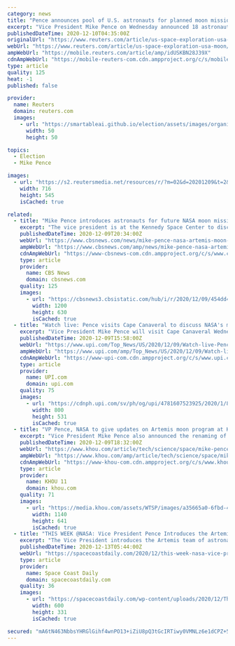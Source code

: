 ```yaml
---
category: news
title: "Pence announces pool of U.S. astronauts for planned moon mission"
excerpt: "Vice President Mike Pence on Wednesday announced 18 astronauts chosen for possible participation in planned NASA missions to return to the moon's surface during the final U.S. space policy meeting before he and President Donald Trump leave office next month."
publishedDateTime: 2020-12-10T04:35:00Z
originalUrl: "https://www.reuters.com/article/us-space-exploration-usa-moon/pence-announces-pool-of-u-s-astronauts-for-planned-moon-mission-idUSKBN28J39X"
webUrl: "https://www.reuters.com/article/us-space-exploration-usa-moon/pence-announces-pool-of-u-s-astronauts-for-planned-moon-mission-idUSKBN28J39X"
ampWebUrl: "https://mobile.reuters.com/article/amp/idUSKBN28J39X"
cdnAmpWebUrl: "https://mobile-reuters-com.cdn.ampproject.org/c/s/mobile.reuters.com/article/amp/idUSKBN28J39X"
type: article
quality: 125
heat: -1
published: false

provider:
  name: Reuters
  domain: reuters.com
  images:
    - url: "https://smartableai.github.io/election/assets/images/organizations/reuters.com-50x50.jpg"
      width: 50
      height: 50

topics:
  - Election
  - Mike Pence

images:
  - url: "https://s2.reutersmedia.net/resources/r/?m=02&d=20201209&t=2&i=1544025068&w=&fh=545px&fw=&ll=&pl=&sq=&r=LYNXMPEGB81TD"
    width: 716
    height: 545
    isCached: true

related:
  - title: "Mike Pence introduces astronauts for future NASA moon mission"
    excerpt: "The vice president is at the Kennedy Space Center to discuss the mission to get astronauts back to the moon by 2024 under NASA's Artemis program."
    publishedDateTime: 2020-12-09T20:34:00Z
    webUrl: "https://www.cbsnews.com/news/mike-pence-nasa-artemis-moon-mission-spaceflight-watch-live-stream-today-2020-12-09/"
    ampWebUrl: "https://www.cbsnews.com/amp/news/mike-pence-nasa-artemis-moon-mission-spaceflight-watch-live-stream-today-2020-12-09/"
    cdnAmpWebUrl: "https://www-cbsnews-com.cdn.ampproject.org/c/s/www.cbsnews.com/amp/news/mike-pence-nasa-artemis-moon-mission-spaceflight-watch-live-stream-today-2020-12-09/"
    type: article
    provider:
      name: CBS News
      domain: cbsnews.com
    quality: 125
    images:
      - url: "https://cbsnews3.cbsistatic.com/hub/i/r/2020/12/09/454dd4c9-216f-4188-a8e0-59d4ec6dbac5/thumbnail/1200x630/c79b8bc48e0e82cc0506366e67034711/artemis-astronauts.jpg"
        width: 1200
        height: 630
        isCached: true
  - title: "Watch live: Pence visits Cape Canaveral to discuss NASA's moon plans"
    excerpt: "Vice President Mike Pence will visit Cape Canaveral Wednesday, where he will meet with NASA officials and discuss the agency's plans for returning to the moon."
    publishedDateTime: 2020-12-09T15:58:00Z
    webUrl: "https://www.upi.com/Top_News/US/2020/12/09/Watch-live-Pence-visits-Cape-Canaveral-to-discuss-NASAs-moon-plans/4781607523925/"
    ampWebUrl: "https://www.upi.com/amp/Top_News/US/2020/12/09/Watch-live-Pence-visits-Cape-Canaveral-to-discuss-NASAs-moon-plans/4781607523925/"
    cdnAmpWebUrl: "https://www-upi-com.cdn.ampproject.org/c/s/www.upi.com/amp/Top_News/US/2020/12/09/Watch-live-Pence-visits-Cape-Canaveral-to-discuss-NASAs-moon-plans/4781607523925/"
    type: article
    provider:
      name: UPI.com
      domain: upi.com
    quality: 75
    images:
      - url: "https://cdnph.upi.com/sv/ph/og/upi/4781607523925/2020/1/891016175af066d2ce4265759fafc453/v1.5/Watch-live-Pence-visits-Cape-Canaveral-to-discuss-NASAs-moon-plans.jpg"
        width: 800
        height: 531
        isCached: true
  - title: "VP Pence, NASA to give updates on Artemis moon program at Kennedy Space Center"
    excerpt: "Vice President Mike Pence also announced the renaming of two Florida bases to Cape Canaveral Space Force Station and Patrick Space Force Base."
    publishedDateTime: 2020-12-09T18:32:00Z
    webUrl: "https://www.khou.com/article/tech/science/space/mike-pence-cape-canaveral-space-council-meeting/67-6a24671e-24f8-446e-a865-0cbc5fdfe6ad"
    ampWebUrl: "https://www.khou.com/amp/article/tech/science/space/mike-pence-cape-canaveral-space-council-meeting/67-6a24671e-24f8-446e-a865-0cbc5fdfe6ad"
    cdnAmpWebUrl: "https://www-khou-com.cdn.ampproject.org/c/s/www.khou.com/amp/article/tech/science/space/mike-pence-cape-canaveral-space-council-meeting/67-6a24671e-24f8-446e-a865-0cbc5fdfe6ad"
    type: article
    provider:
      name: KHOU 11
      domain: khou.com
    quality: 71
    images:
      - url: "https://media.khou.com/assets/WTSP/images/a35665a0-6fbd-4bb5-8470-5d26ca7f5bf7/a35665a0-6fbd-4bb5-8470-5d26ca7f5bf7_1140x641.jpg"
        width: 1140
        height: 641
        isCached: true
  - title: "THIS WEEK @NASA: Vice President Pence Introduces the Artemis Team of Astronauts, NASA Remembers Chuck Yeager"
    excerpt: "The Vice President introduces the Artemis team of astronauts, progress on hardware for upcoming Artemis missions, and the science priorities for our next human mission on the Moon … a few of the stories to tell you about – This Week at NASA!"
    publishedDateTime: 2020-12-13T05:44:00Z
    webUrl: "https://spacecoastdaily.com/2020/12/this-week-nasa-vice-president-pence-introduces-the-artemis-team-of-astronauts-nasa-remembers-chuck-yeager/"
    type: article
    provider:
      name: Space Coast Daily
      domain: spacecoastdaily.com
    quality: 36
    images:
      - url: "https://spacecoastdaily.com/wp-content/uploads/2020/12/This-Week-at-NASA-600.jpg"
        width: 600
        height: 331
        isCached: true

secured: "mA6tN463NbbsYHRGlGihf4wnPO13+iZiU8pQ3tGcIRTiwy0VMNLz6e1dCPZ+5U0xNtxGYpGJLVjLQ7h5blfEG8Aiu3CG84kUJ+SQMG1DFY/f88qUGv+cLlF+My0Zd7lSxmCDSg9oJnhifv/93/6pLPjliLIigf6sh2PHKjUB6Q1fGizva+GCnKXqM9EMlteBf+9SabrFnynBYjpwGoXW214alZQTGp6NZCYZkLYrcZuJ7RHqpemqmFs5OTqu+jHVZiCoSj5zHvhkQhXAlG2TPQJC5oBJSvjHD5If5Go3UPHAg3S8RlldHTMVBzj6oEAH/Dge7N+OCZLknJv8fzrCf742woBZhcnd5PSWqxWUzdw=;kWfdRT8XW4JeM5pyc39pTg=="
---
```


